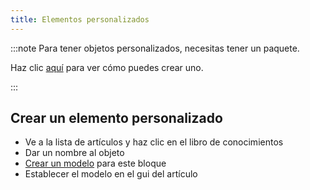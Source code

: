 ```yaml
---
title: Elementos personalizados
---
```


:::note Para tener objetos personalizados, necesitas tener un paquete.

Haz clic [aquí](pack.md#create-a-pack) para ver cómo puedes crear uno.

:::

## Crear un elemento personalizado

* Ve a la lista de artículos y haz clic en el libro de conocimientos
* Dar un nombre al objeto
* [Crear un modelo](custom-models.md) para este bloque
* Establecer el modelo en el gui del artículo
